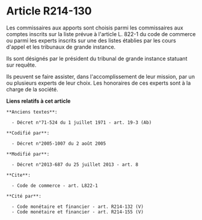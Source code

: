 # Article R214-130

Les commissaires aux apports sont choisis parmi les commissaires aux comptes inscrits sur la liste prévue à l'article L.
822-1 du code de commerce ou parmi les experts inscrits sur une des listes établies par les cours d'appel et les tribunaux de
grande instance. 

Ils sont désignés par le président du tribunal de grande instance statuant sur requête. 

Ils peuvent se faire assister, dans l'accomplissement de leur mission, par un ou plusieurs experts de leur choix. Les
honoraires de ces experts sont à la charge de la société.

**Liens relatifs à cet article**

	**Anciens textes**:

	  - Décret n°71-524 du 1 juillet 1971 - art. 19-3 (Ab)

	**Codifié par**:

	  - Décret n°2005-1007 du 2 août 2005

	**Modifié par**:

	  - Décret n°2013-687 du 25 juillet 2013 - art. 8

	**Cite**:

	  - Code de commerce - art. L822-1

	**Cité par**:

	  - Code monétaire et financier - art. R214-132 (V)
	  - Code monétaire et financier - art. R214-155 (V)
